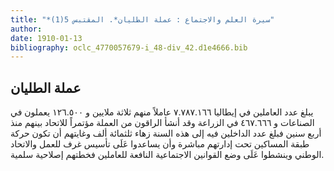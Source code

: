 ```yaml
---
title: "*سيرة العلم والاجتماع : عملة الطليان*. المقتبس 5(1)"
author: 
date: 1910-01-13
bibliography: oclc_4770057679-i_48-div_42.d1e4666.bib
---
```




##  عملة الطليان 


 يبلغ عدد العاملين في إيطاليا  ٧.٧٨٧.١٦٦  عاملاً منهم  ثلاثة  ملايين و  ١٢٦.٥٠٠  يعملون في الصناعات و  ٤٦٧.٦٦٦  في الزراعة وقد أنشأ الراقون من العملة مؤتمراً للاتحاد بينهم منذ  أربع  سنين فبلغ عدد الداخلين فيه إلى هذه السنة زهاء  ثلثمائة  ألف  وغايتهم أن تكون حركة طبقة المساكين تحت إدارتهم مباشرة وأن يساعدوا عَلَى تأسيس غرف للعمل والاتحاد الوطني وينشطوا عَلَى وضع القوانين الاجتماعية النافعة للعاملين فخطتهم إصلاحية سلمية. 
